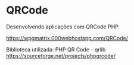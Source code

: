 # QRCode
Desenvolvendo aplicações com QRCode PHP

https://wpgmatrix.000webhostapp.com/QRCode/


Biblioteca utilizada:
PHP QR Code - qrlib
https://sourceforge.net/projects/phpqrcode/
